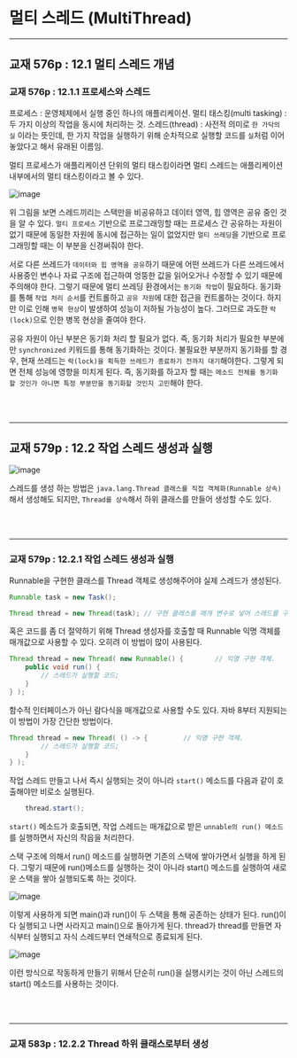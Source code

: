 # 멀티 스레드 (MultiThread)


<hr/>
   
## 교재 576p : 12.1 멀티 스레드 개념

### 교재 576p : 12.1.1 프로세스와 스레드

 프로세스 : 운영체제에서 실행 중인 하나의 애플리케이션.
 멀티 태스킹(multi tasking) : 두 가지 이상의 작업을 동시에 처리하는 것.
 스레드(thread) : 사전적 의미로 `한 가닥의 실` 이라는 뜻인데, 한 가지 작업을 실행하기 위해 순차적으로 실행할 코드를 `실`처럼 이어 놓았다고 해서 유래된 이름임.   
   
 멀티 프로세스가 애플리케이션 단위의 멀티 태스킹이라면 멀티 스레드는 애플리케이션 내부에서의 멀티 태스킹이라고 볼 수 있다.   
   
![image](https://user-images.githubusercontent.com/84966961/122843654-e7799180-d33a-11eb-9a19-0a8ea4c1dcb3.png)   
   
 위 그림을 보면 스레드끼리는 스택만을 비공유하고 데이터 영역, 힙 영역은 공유 중인 것을 알 수 있다. `멀티 프로세스` 기반으로 프로그래밍할 때는 프로세스 간 공유하는 자원이 없기 때문에 동일한 자원에 동시에 접근하는 일이 없었지만 `멀티 쓰레딩`을 기반으로 프로그래밍할 때는 이 부분을 신경써줘야 한다.   
   
 서로 다른 쓰레드가 `데이터와 힙 영역을 공유`하기 때문에 어떤 쓰레드가 다른 쓰레드에서 사용중인 변수나 자료 구조에 접근하여 엉뚱한 값을 읽어오거나 수정할 수 있기 때문에 주의해야 한다. 그렇기 때문에 멀티 쓰레딩 환경에서는 `동기화 작업`이 필요하다. 동기화를 통해 `작업 처리 순서`를 컨트롤하고 `공유 자원`에 대한 접근을 컨트롤하는 것이다. 하지만 이로 인해 `병목 현상`이 발생하여 성능이 저하될 가능성이 높다. 그러므로 과도한 `락(lock)`으로 인한 병목 현상을 줄여야 한다.    
    
 공유 자원이 아닌 부분은 동기화 처리 할 필요가 없다. 즉, 동기화 처리가 필요한 부분에만 `synchronized` 키워드를 통해 동기화하는 것이다. 불필요한 부분까지 동기화를 할 경우, 현재 쓰레드는 `락(lock)을 획득한 쓰레드가 종료하기 전까지 대기`해야한다. 그렇게 되면 전체 성능에 영향을 미치게 된다. 즉, 동기화를 하고자 할 때는 `메소드 전체를 동기화 할 것인가 아니면 특정 부분만을 동기화할 것인지 고민`해야 한다.

<br/><br/>
<hr/>

## 교재 579p : 12.2 작업 스레드 생성과 실행   
   
![image](https://user-images.githubusercontent.com/84966961/122844352-7509b100-d33c-11eb-8fc1-98ea24f631d3.png)
   
 스레드를 생성 하는 방법은 `java.lang.Thread 클래스를 직접 객체화(Runnable 상속)`해서 생성해도 되지만, `Thread를 상속`해서 하위  클래스를 만들어 생성할 수도 있다.

<br/><br/>
<hr/>

### 교재 579p : 12.2.1 작업 스레드 생성과 실행   
    
 Runnable을 구현한 클래스를 Thread 객체로 생성해주어야 실제 스레드가 생성된다.

```java
Runnable task = new Task();

Thread thread = new Thread(task); // 구현 클래스를 매개 변수로 넣어 스레드를 구체화함.
```
   
 혹은 코드를 좀 더 절약하기 위해 Thread 생성자를 호출할 때 Runnable 익명 객체를 매개값으로 사용할 수 있다. 오히려 이 방법이 많이 사용된다.   
   
```java
Thread thread = new Thread( new Runnable() { 		// 익명 구현 객체.
	public void run() {
		// 스레드가 실행할 코드;
	}
} );
```
 함수적 인터페이스가 아닌 람다식을 매개값으로 사용할 수도 있다. 자바 8부터 지원되는 이 방법이 가장 간단한 방법이다.   
   
```java
Thread thread = new Thread( () -> { 		// 익명 구현 객체.
		// 스레드가 실행할 코드;
	}
} );
```
   

 작업 스레드 만들고 나서 즉시 실행되는 것이 아니라 `start()` 메소드를 다음과 같이 호출해야만 비로소 실행된다.   
   
```java
	thread.start();
```
   
 `start()` 메소드가 호출되면, 작업 스레드는 매개값으로 받은 `unnable의 run() 메소드`를 실행하면서 자신의 작읍을 처리한다.   
   
 스택 구조에 의해서 run() 메소드를 실행하면 기존의 스택에 쌓아가면서 실행을 하게 된다. 그렇기 때문에 run()메소드를 실행하는 것이 아니라 start() 메소드를 실행하여 새로운 스택을 쌓아 실행되도록 하는 것이다.   
   
![image](https://user-images.githubusercontent.com/84966961/122845191-15140a00-d33e-11eb-9d3a-4ba330acbeeb.png)   
   
 이렇게 사용하게 되면 main()과 run()이 두 스택을 통해 공존하는 상태가 된다. run()이 다 실행되고 나면 사라지고 main()으로 돌아가게 된다. thread가 thread를 만들면 자식부터 실행되고 자식 스레드부터 연쇄적으로 종료되게 된다.   
   
![image](https://user-images.githubusercontent.com/84966961/122845440-c024c380-d33e-11eb-8a0a-20b3a550c697.png)   
   
 이런 방식으로 작동하게 만들기 위해서 단순히 run()을 실행시키는 것이 아닌 스레드의 start() 메소드를 사용하는 것이다.   
   







<br/><br/>
<hr/>

### 교재 583p : 12.2.2 Thread 하위 클래스로부터 생성   
       
 




















